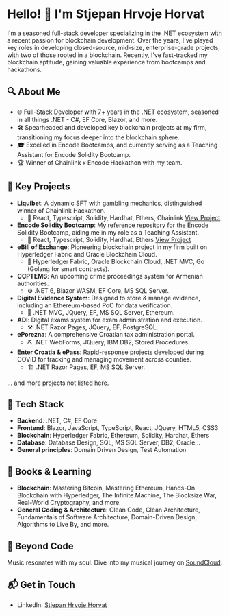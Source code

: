 # Hello! 👋 I'm Stjepan Hrvoje Horvat

I'm a seasoned full-stack developer specializing in the .NET ecosystem with a recent passion for blockchain development. Over the years, I've played key roles in developing closed-source, mid-size, enterprise-grade projects, with two of those rooted in a blockchain. Recently, I've fast-tracked my blockchain aptitude, gaining valuable experience from bootcamps and hackathons.

## 🔍 About Me

- 🌐 Full-Stack Developer with 7+ years in the .NET ecosystem, seasoned in all things .NET - C#, EF Core, Blazor, and more.
- 🛠️ Spearheaded and developed key blockchain projects at my firm, transitioning my focus deeper into the blockchain sphere.
- 🎓 Excelled in Encode Bootcamps, and currently serving as a Teaching Assistant for Encode Solidity Bootcamp.
- 🏆 Winner of Chainlink x Encode Hackathon with my team.

## 🚀 Key Projects

- **Liquibet**: A dynamic SFT with gambling mechanics, distinguished winner of Chainlink Hackathon. 
    - 🔧 React, Typescript, Solidity, Hardhat, Ethers, Chainlink 
    [View Project](https://github.com/3fOhorky/liquibet)
- **Encode Solidity Bootcamp**: My reference repository for the Encode Solidity Bootcamp, aiding me in my role as a Teaching Assistant. 
    - 🔨 React, Typescript, Solidity, Hardhat, Ethers
    [View Project](https://github.com/3fOhorky/SolidityBootcampExcercises)
- **eBill of Exchange**: Pioneering blockchain project in my firm built on Hyperledger Fabric and Oracle Blockchain Cloud.
    - 🧰 Hyperledger Fabric, Oracle Blockchain Cloud, .NET MVC, Go (Golang for smart contracts).
- **CCPTEMS**: An upcoming crime proceedings system for Armenian authorities.
    - ⚙️ .NET 6, Blazor WASM, EF Core, MS SQL Server.
- **Digital Evidence System**: Designed to store & manage evidence, including an Ethereum-based PoC for data verification.
    - 🔩 .NET MVC, JQuery, EF, MS SQL Server, Ethereum.
- **ADI**: Digital exams system for exam administration and execution.
    - ⚒️ .NET Razor Pages, JQuery, EF, PostgreSQL.
- **ePorezna**: A comprehensive Croatian tax administration portal.
    - ⛏️ .NET WebForms, JQuery, IBM DB2, Stored Procedures.
- **Enter Croatia & ePass**: Rapid-response projects developed during COVID for tracking and managing movement across counties.
    - 🏗️ .NET Razor Pages, EF, MS SQL Server.

... and more projects not listed here.

## 💼 Tech Stack

- **Backend**: .NET, C#, EF Core
- **Frontend**: Blazor, JavaScript, TypeScript, React, JQuery, HTML5, CSS3
- **Blockchain**: Hyperledger Fabric, Ethereum, Solidity, Hardhat, Ethers
- **Database**: Database Design, SQL, MS SQL Server, DB2, Oracle...
- **General principles**: Domain Driven Design, Test Automation

## 📖 Books & Learning

- **Blockchain**: Mastering Bitcoin, Mastering Ethereum, Hands-On Blockchain with Hyperledger, The Infinite Machine, The Blocksize War, Real-World Cryptography, and more.
- **General Coding & Architecture**: Clean Code, Clean Architecture, Fundamentals of Software Architecture, Domain-Driven Design, Algorithms to Live By, and more.

## 🎸 Beyond Code

Music resonates with my soul. Dive into my musical journey on [SoundCloud](https://soundcloud.com/stjepan-hrvoje-horvat).

## 📬 Get in Touch

- LinkedIn: [Stjepan Hrvoje Horvat](https://www.linkedin.com/in/stjepan-hrvoje-horvat/)
